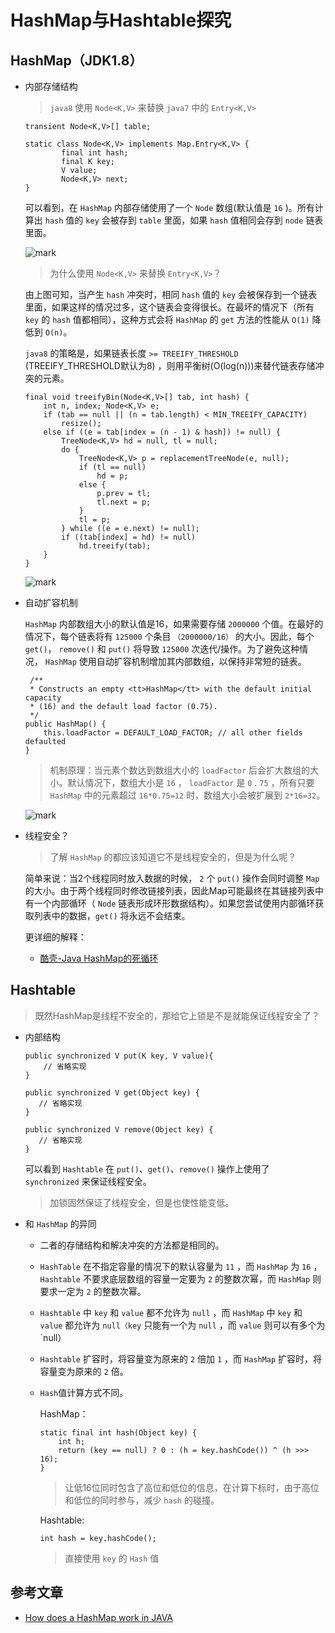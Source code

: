# HashMap与Hashtable探究

## HashMap（JDK1.8）

- 内部存储结构

    > `java8` 使用 `Node<K,V>` 来替换 `java7` 中的 `Entry<K,V>`
    ```
    transient Node<K,V>[] table;
 
    static class Node<K,V> implements Map.Entry<K,V> {
            final int hash;
            final K key;
            V value;
            Node<K,V> next;
    }
    ```

    可以看到，在 `HashMap` 内部存储使用了一个 `Node` 数组(默认值是 `16` )。所有计算出 `hash` 值的 `key` 会被存到 `table` 里面，如果 `hash` 值相同会存到 `node` 链表里面。

    ![mark](http://of0qa2hzs.bkt.clouddn.com/blog/180228/2I2e5AGb0A.png?imageslim)

    > 为什么使用 `Node<K,V>` 来替换 `Entry<K,V>`？

    由上图可知，当产生 `hash` 冲突时，相同 `hash` 值的 `key` 会被保存到一个链表里面，如果这样的情况过多，这个链表会变得很长。在最坏的情况下（所有 `key` 的 `hash` 值都相同），这种方式会将 `HashMap` 的 `get` 方法的性能从 `O(1)` 降低到 `O(n)`。

    `java8` 的策略是，如果链表长度 `>= TREEIFY_THRESHOLD` (TREEIFY_THRESHOLD默认为8) ，则用平衡树(O(log(n)))来替代链表存储冲突的元素。

    ```
    final void treeifyBin(Node<K,V>[] tab, int hash) {
        int n, index; Node<K,V> e;
        if (tab == null || (n = tab.length) < MIN_TREEIFY_CAPACITY)
            resize();
        else if ((e = tab[index = (n - 1) & hash]) != null) {
            TreeNode<K,V> hd = null, tl = null;
            do {
                TreeNode<K,V> p = replacementTreeNode(e, null);
                if (tl == null)
                    hd = p;
                else {
                    p.prev = tl;
                    tl.next = p;
                }
                tl = p;
            } while ((e = e.next) != null);
            if ((tab[index] = hd) != null)
                hd.treeify(tab);
        }
    }
    ```

    ![mark](http://of0qa2hzs.bkt.clouddn.com/blog/180228/FkJeibaamI.png?imageslim)

- 自动扩容机制

    `HashMap` 内部数组大小的默认值是16，如果需要存储 `2000000` 个值。在最好的情况下，每个链表将有 `125000` 个条目 `（2000000/16）` 的大小。因此，每个 `get()`， `remove()` 和 `put()` 将导致 `125000` 次迭代/操作。为了避免这种情况， `HashMap` 使用自动扩容机制增加其内部数组，以保持非常短的链表。

    ```
     /**
     * Constructs an empty <tt>HashMap</tt> with the default initial capacity
     * (16) and the default load factor (0.75).
     */
    public HashMap() {
        this.loadFactor = DEFAULT_LOAD_FACTOR; // all other fields defaulted
    }
    ```
    > 机制原理：当元素个数达到数组大小的 `loadFactor` 后会扩大数组的大小。默认情况下，数组大小是 `16` ， `loadFactor` 是 `0` . `75` ，所有只要 `HashMap` 中的元素超过 `16*0.75=12` 时，数组大小会被扩展到 `2*16=32`。

    ![mark](http://of0qa2hzs.bkt.clouddn.com/blog/180228/h0kK2jB3BD.png?imageslim)

- 线程安全？

    > 了解 `HashMap` 的都应该知道它不是线程安全的，但是为什么呢？

    简单来说：当2个线程同时放入数据的时候， `2` 个 `put()` 操作会同时调整 `Map` 的大小。由于两个线程同时修改链接列表，因此Map可能最终在其链接列表中有一个内部循环（ `Node` 链表形成环形数据结构）。如果您尝试使用内部循环获取列表中的数据，`get()` 将永远不会结束。

    更详细的解释：
    - [酷壳-Java HashMap的死循环](https://coolshell.cn/articles/9606.html)

## Hashtable

> 既然HashMap是线程不安全的，那给它上锁是不是就能保证线程安全了？

- 内部结构

    ```
    public synchronized V put(K key, V value){
        // 省略实现
    }

    public synchronized V get(Object key) {
       // 省略实现
    }

    public synchronized V remove(Object key) {
       // 省略实现
    }
    ```

    可以看到 `Hashtable` 在 `put()`、`get()`、`remove()` 操作上使用了 `synchronized` 来保证线程安全。
    > 加锁固然保证了线程安全，但是也使性能变低。

- 和 `HashMap` 的异同

    - 二者的存储结构和解决冲突的方法都是相同的。

    - `HashTable` 在不指定容量的情况下的默认容量为 `11` ，而 `HashMap` 为 `16` ， `Hashtable` 不要求底层数组的容量一定要为 `2` 的整数次幂，而 `HashMap` 则要求一定为 `2` 的整数次幂。

    - `Hashtable` 中 `key` 和 `value` 都不允许为 `null` ，而 `HashMap` 中 `key` 和 `value` 都允许为 `null（key` 只能有一个为 `null` ，而 `value` 则可以有多个为 `null）

    - `Hashtable` 扩容时，将容量变为原来的 `2` 倍加 `1` ，而 `HashMap` 扩容时，将容量变为原来的 `2` 倍。

    - `Hash`值计算方式不同。

        HashMap：

        ```
        static final int hash(Object key) {
            int h;
            return (key == null) ? 0 : (h = key.hashCode()) ^ (h >>> 16);
        }
        ```
        > 让低16位同时包含了高位和低位的信息，在计算下标时，由于高位和低位的同时参与，减少 `hash` 的碰撞。

        Hashtable:

        ```
        int hash = key.hashCode();
        ```

        > 直接使用 `key` 的 `Hash` 值

## 参考文章

- [How does a HashMap work in JAVA](http://coding-geek.com/how-does-a-hashmap-work-in-java/)
